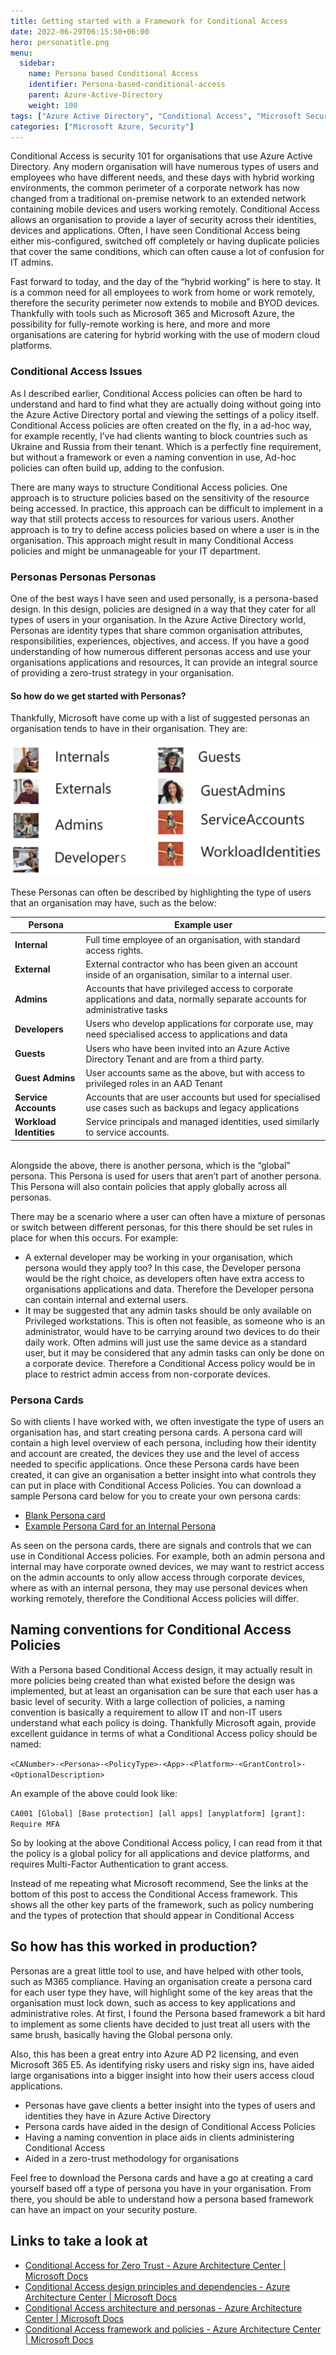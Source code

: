 ```yaml
---
title: Getting started with a Framework for Conditional Access
date: 2022-06-29T06:15:50+06:00
hero: personatitle.png
menu:
  sidebar:
    name: Persona based Conditional Access
    identifier: Persona-based-conditional-access
    parent: Azure-Active-Directory
    weight: 100
tags: ["Azure Active Directory", "Conditional Access", "Microsoft Security"]
categories: ["Microsoft Azure, Security"]
---
```




Conditional Access is security 101 for organisations that use Azure Active Directory. Any modern organisation will have numerous types of users and employees who have different needs, and these days with hybrid working environments, the common perimeter of a corporate network has now changed from a traditional on-premise network to an extended network containing mobile devices and users working remotely.
Conditional Access allows an organisation to provide a layer of security across their identities, devices and applications. Often, I have seen Conditional Access being either mis-configured, switched off completely or having duplicate policies that cover the same conditions, which can often cause a lot of confusion for IT admins.

Fast forward to today, and the day of the “hybrid working” is here to stay. It is a common need for all employees to work from home or work remotely, therefore the security perimeter now extends to mobile and BYOD devices.
Thankfully with tools such as Microsoft 365 and Microsoft Azure, the possibility for fully-remote working is here, and more and more organisations are catering for hybrid working with the use of modern cloud platforms. 

### Conditional Access Issues

As I described earlier, Conditional Access policies can often be hard to understand and hard to find what they are actually doing without going into the Azure Active Directory portal and viewing the settings of a policy itself. 
Conditional Access policies are often created on the fly, in a ad-hoc way, for example recently, I’ve had clients wanting to block countries such as Ukraine and Russia from their tenant. Which is a perfectly fine requirement, but without a framework or even a naming convention in use, Ad-hoc policies can often build up, adding to the confusion. 

There are many ways to structure Conditional Access policies. One approach is to structure policies based on the sensitivity of the resource being accessed. In practice, this approach can be difficult to implement in a way that still protects access to resources for various users.
Another approach is to try to define access policies based on where a user is in the organisation. This approach might result in many Conditional Access policies and might be unmanageable for your IT department.

### Personas Personas Personas

One of the best ways I have seen and used personally, is a persona-based design. In this design, policies are designed in a way that they cater for all types of users in your organisation. In the Azure Active Directory world, Personas are identity types that share common organisation attributes, responsibilities, experiences, objectives, and access.
If you have a good understanding of how numerous different personas access and use your organisations applications and resources, It can provide an integral source of providing a zero-trust strategy in your organisation. 

#### So how do we get started with Personas?

Thankfully, Microsoft have come up with a list of suggested personas an organisation tends to have in their organisation. They are:

![types of personas](Personas.png)

These Personas can often be described by highlighting the type of users that an organisation may have, such as the below:

| **Persona** | **Example user** |
| --- | ----------- |
| **Internal** | Full time employee of an organisation, with standard access rights. |
| **External** | External contractor who has been given an account inside of an organisation, similar to a internal user. |
| **Admins**  | Accounts that have privileged access to corporate applications and data, normally separate accounts for administrative tasks |
| **Developers** |  Users who develop applications for corporate use, may need specialised access to applications and data |
| **Guests** | Users who have been invited into an Azure Active Directory Tenant and are from a third party. |
| **Guest Admins** | User accounts same as the above, but with access to privileged roles in an AAD Tenant |
| **Service Accounts** | Accounts that are user accounts but used for specialised use cases such as backups and legacy applications |
| **Workload Identities** |  Service principals and managed identities, used similarly to service accounts. |


<br>Alongside the above, there is another persona, which is the “global” persona. This Persona is used for users that aren’t part of another persona. This Persona will also contain policies that apply globally across all personas.

There may be a scenario where a user can often have a mixture of personas or switch between different personas, for this there should be set rules in place for when this occurs. For example:

- A external developer may be working in your organisation, which persona would they apply too? In this case, the Developer persona would be the right choice, as developers often have extra access to organisations applications and data. Therefore the Developer persona can contain internal and external users. 
- It may be suggested that any admin tasks should be only available on Privileged workstations. This is often not feasible, as someone who is an administrator, would have to be carrying around two devices to do their daily work. Often admins will just use the same device as a standard user, but it may be considered that any admin tasks can only be done on a corporate device. Therefore a Conditional Access policy would be in place to restrict admin access from non-corporate devices.

### Persona Cards

So with clients I have worked with, we often investigate the type of users an organisation has, and start creating persona cards. A persona card will contain a high level overview of each persona, including how their identity and account are created, the devices they use and the level of access needed to specific applications. 
Once these Persona cards have been created, it can give an organisation a better insight into what controls they can put in place with Conditional Access Policies. You can download a sample Persona card below for you to create your own persona cards:

- [Blank Persona card](Sample%20Persona%20Card.pdf)
- [Example Persona Card for an Internal Persona](Example%20Persona%20Card.pdf)


As seen on the persona cards, there are signals and controls that we can use in Conditional Access policies. For example, both an admin persona and internal may have corporate owned devices, we may want to restrict access on the admin accounts to only allow access through corporate devices, where as with an internal persona, they may use personal devices when working remotely, therefore the Conditional Access policies will differ.

## Naming conventions for Conditional Access Policies

With a Persona based Conditional Access design, it may actually result in more policies being created than what existed before the design was implemented, but at least an organisation can be sure that each user has a basic level of security. 
With a large collection of policies, a naming convention is basically a requirement to allow IT and non-IT users understand what each policy is doing. Thankfully Microsoft again, provide excellent guidance in terms of what a Conditional Access policy should be named:

`<CANumber>-<Persona>-<PolicyType>-<App>-<Platform>-<GrantControl>-<OptionalDescription>`

An example of the above could look like:

`CA001 [Global] [Base protection] [all apps] [anyplatform] [grant]: Require MFA`

So by looking at the above Conditional Access policy, I can read from it that the policy is a global policy for all applications and device platforms, and requires Multi-Factor Authentication to grant access.

Instead of me repeating what Microsoft recommend, See the links at the bottom of this post to access the Conditional Access framework. This shows all the other key parts of the framework, such as policy numbering and the types of protection that should appear in Conditional Access

## So how has this worked in production?

Personas are a great little tool to use, and have helped with other tools, such as M365 compliance. Having an organisation create a persona card for each user type they have, will highlight some of the key areas that the organisation must lock down, such as access to key applications and administrative roles. 
At first, I found the Persona based framework a bit hard to implement as some clients have decided to just treat all users with the same brush, basically having the Global persona only. 

Also, this has been a great entry into Azure AD P2 licensing, and even Microsoft 365 E5. As identifying risky users and risky sign ins, have aided large organisations into a bigger insight into how their users access cloud applications.

- Personas have gave clients a better insight into the types of users and identities they have in Azure Active Directory
- Persona cards have aided in the design of Conditional Access Policies
- Having a naming convention in place aids in clients administering Conditional Access
- Aided in a zero-trust methodology for organisations

Feel free to download the Persona cards and have a go at creating a card yourself based off a type of persona you have in your organisation. From there, you should be able to understand how a persona based framework can have an impact on your security posture.

## Links to take a look at

* [Conditional Access for Zero Trust - Azure Architecture Center | Microsoft Docs](https://docs.microsoft.com/en-us/azure/architecture/guide/security/conditional-access-zero-trust)
* [Conditional Access design principles and dependencies - Azure Architecture Center | Microsoft Docs](https://docs.microsoft.com/en-us/azure/architecture/guide/security/conditional-access-design)
* [Conditional Access architecture and personas - Azure Architecture Center | Microsoft Docs](https://docs.microsoft.com/en-us/azure/architecture/guide/security/conditional-access-architecture)
* [Conditional Access framework and policies - Azure Architecture Center | Microsoft Docs](https://docs.microsoft.com/en-us/azure/architecture/guide/security/conditional-access-framework)